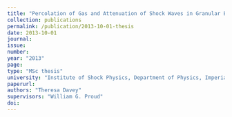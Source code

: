 ```yaml
---
title: "Percolation of Gas and Attenuation of Shock Waves in Granular Beds"
collection: publications
permalink: /publication/2013-10-01-thesis
date: 2013-10-01
journal: 
issue: 
number: 
year: "2013"
page: 
type: "MSc thesis"
university: "Institute of Shock Physics, Department of Physics, Imperial College London, UK"
paperurl: 
authors: "Theresa Davey"
supervisors: "William G. Proud"
doi: 
---
```

